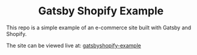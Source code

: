 
<h1 align="center">
  Gatsby Shopify Example
</h1>

This repo is a simple example of an e-commerce site built with Gatsby and Shopify.

The site can be viewed live at: [gatsbyshopify-example](https://gatsbyshopify-example.netlify.app/)